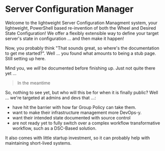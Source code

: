 # Server Configuration Manager

Welcome to the lightweight Server Configuration Managment system, your lightweight, PowerShell based re-invention of both the Wheel and Desired State Configuration!
We offer a flexibly extensible way to define your target server's state in configuration ... and then make it happen!

Now, you probably think "That sounds great, so where's the documentation to get me started?".
Well ... you found what amounts to being a stub page. Still setting up here.

Mind you, we _will_ be documented before finishing up.
Just not quite there yet ...

> In the meantime

So, nothing to see yet, but who will this be for when it is finally public?
Well ... we're targeted at admins and devs that ...:

+ have hit the barrier with how far Group Policy can take them.
+ want to make their infrastructure management more DevOps-y.
+ want their intended state documented with source control
+ are not ready yet to fully switch over a complex workflow transformative workflow, such as a DSC-Based solution.

It also comes with little startup investment, so it can probably help with maintaining short-lived systems.
